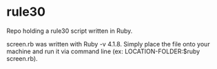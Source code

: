 rule30
======

Repo holding a rule30 script written in Ruby.

screen.rb was written with Ruby -v 4.1.8. Simply place the file onto your machine and run it via command line (ex: LOCATION-FOLDER:$ruby screen.rb).
